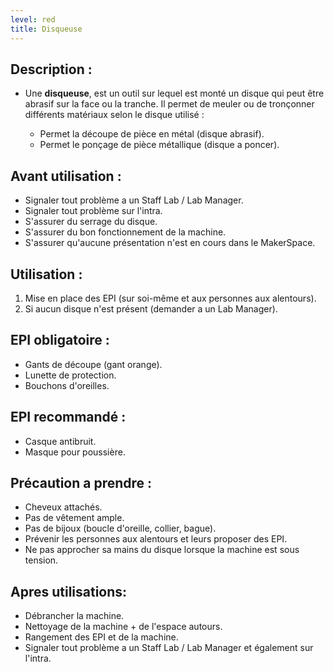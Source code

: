 ```yaml
---
level: red
title: Disqueuse
---
```



## Description : 

- Une **disqueuse**,  est un outil sur lequel est monté un disque qui peut être abrasif sur la face ou la tranche.
  Il permet de meuler ou de tronçonner différents matériaux selon le disque utilisé  :

    - Permet la découpe de pièce en métal (disque abrasif).
    - Permet le ponçage de pièce métallique (disque a poncer).


## Avant utilisation : 

- Signaler tout problème a un Staff Lab / Lab Manager.
- Signaler tout problème sur l'intra.
- S'assurer du serrage du disque.
- S'assurer du bon fonctionnement de la machine.
- S'assurer qu'aucune présentation n'est en cours dans le MakerSpace.

## Utilisation : 

1. Mise en place des EPI (sur soi-même et aux personnes aux alentours). 
2. Si  aucun disque n'est présent (demander a un Lab Manager). 

## EPI obligatoire : 

- Gants de découpe (gant orange).
- Lunette de protection.
- Bouchons d'oreilles.

## EPI recommandé : 

 - Casque antibruit.
 - Masque pour poussière.

## Précaution a prendre : 

- Cheveux attachés.
- Pas de vêtement ample.
- Pas de bijoux (boucle d'oreille, collier, bague).
- Prévenir les personnes aux alentours et leurs proposer des EPI.
- Ne pas approcher sa mains du disque lorsque la machine est sous tension.

## Apres utilisations: 

- Débrancher la machine.
- Nettoyage de la machine + de l'espace autours.
- Rangement des EPI et de la machine.
- Signaler tout problème a un Staff Lab / Lab Manager et également sur l'intra.